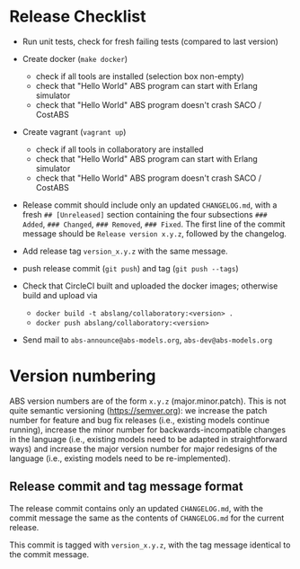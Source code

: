 # Release Checklist

- Run unit tests, check for fresh failing tests (compared to last
  version)

- Create docker (`make docker`)
  - check if all tools are installed (selection box non-empty)
  - check that "Hello World" ABS program can start with Erlang simulator
  - check that "Hello World" ABS program doesn't crash SACO / CostABS

- Create vagrant (`vagrant up`)
  - check if all tools in collaboratory are installed
  - check that "Hello World" ABS program can start with Erlang simulator
  - check that "Hello World" ABS program doesn't crash SACO / CostABS

- Release commit should include only an updated `CHANGELOG.md`, with a
  fresh `## [Unreleased]` section containing the four subsections `###
  Added`, `### Changed`, `### Removed`, `### Fixed`.  The first line
  of the commit message should be `Release version x.y.z`, followed by
  the changelog.

- Add release tag `version_x.y.z` with the same message.

- push release commit (`git push`) and tag (`git push --tags`)

- Check that CircleCI built and uploaded the docker images; otherwise
  build and upload via
  - `docker build -t abslang/collaboratory:<version> .`
  - `docker push abslang/collaboratory:<version>`

- Send mail to `abs-announce@abs-models.org`, `abs-dev@abs-models.org`

# Version numbering

ABS version numbers are of the form `x.y.z` (major.minor.patch).  This
is not quite semantic versioning (https://semver.org): we increase the
patch number for feature and bug fix releases (i.e., existing models
continue running), increase the minor number for
backwards-incompatible changes in the language (i.e., existing models
need to be adapted in straightforward ways) and increase the major
version number for major redesigns of the language (i.e., existing
models need to be re-implemented).

## Release commit and tag message format

The release commit contains only an updated `CHANGELOG.md`, with the commit message the same as the contents of `CHANGELOG.md` for the current release.

This commit is tagged with `version_x.y.z`, with the tag message
identical to the commit message.
